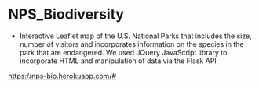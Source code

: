 # NPS_Biodiversity
* Interactive Leaflet map of the U.S. National Parks that includes the size, number of visitors and incorporates information on the species in the park that are endangered.
We used JQuery JavaScript library to incorporate HTML and manipulation of data via the Flask API
 
 https://nps-bio.herokuapp.com/#
